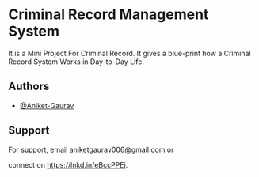 # Criminal Record Management System
It is a Mini Project For Criminal Record.
It gives a blue-print how a Criminal Record System Works in Day-to-Day Life.

## Authors

- [@Aniket-Gaurav](https://www.github.com/Aniket-Gaurav)

## Support

For support, email aniketgaurav006@gmail.com or 

connect on https://lnkd.in/eBccPPEi.

